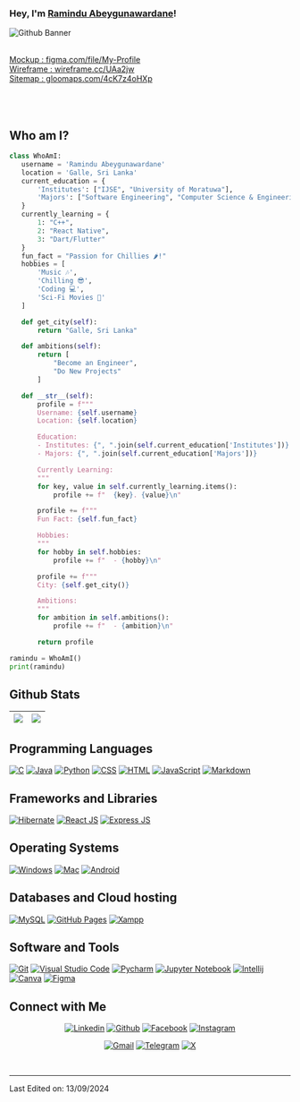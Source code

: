 ### Hey, I'm [Ramindu Abeygunawardane](https://ramindua.github.io/portfolio/)!

![Github Banner](assets/banner.png)

<br />
<a href="https://www.figma.com/file/322zdroA3Tf4AWf2oppVc2/My-Profile" align="left" > Mockup : figma.com/file/My-Profile </a> 
<br />
<a href="https://wireframe.cc/UAa2jw" align="left" > Wireframe : wireframe.cc/UAa2jw </a> 
<br />
<a href="https://www.gloomaps.com/4cK7z4oHXp" align="left" > Sitemap : gloomaps.com/4cK7z4oHXp </a> 
<br />
<br />

<br />
<br />

## Who am I?

 ```python
class WhoAmI:
    username = 'Ramindu Abeygunawardane'
    location = 'Galle, Sri Lanka'
    current_education = {
        'Institutes': ["IJSE", "University of Moratuwa"],
        'Majors': ["Software Engineering", "Computer Science & Engineering (Data Science)"]
    }
    currently_learning = {
        1: "C++",
        2: "React Native",
        3: "Dart/Flutter"
    }
    fun_fact = "Passion for Chillies 🌶️!"
    hobbies = [
        'Music 🎶',
        'Chilling 😎',
        'Coding 💻',
        'Sci-Fi Movies 🎥'
    ]

    def get_city(self):
        return "Galle, Sri Lanka"

    def ambitions(self):
        return [
            "Become an Engineer",
            "Do New Projects"
        ]

    def __str__(self):
        profile = f"""
        Username: {self.username}
        Location: {self.location}

        Education:
        - Institutes: {", ".join(self.current_education['Institutes'])}
        - Majors: {", ".join(self.current_education['Majors'])}

        Currently Learning:
        """
        for key, value in self.currently_learning.items():
            profile += f"  {key}. {value}\n"

        profile += f"""
        Fun Fact: {self.fun_fact}

        Hobbies:
        """
        for hobby in self.hobbies:
            profile += f"  - {hobby}\n"

        profile += f"""
        City: {self.get_city()}

        Ambitions:
        """
        for ambition in self.ambitions():
            profile += f"  - {ambition}\n"

        return profile

ramindu = WhoAmI()
print(ramindu)


 ```


## Github Stats

<img src="https://github-readme-stats.vercel.app/api?username=RaminduA&&show_icons=true&count_private=true&theme=github_dark">|<img src="https://github-readme-streak-stats.herokuapp.com/?user=RaminduA&theme=blueberry_duo"/>
|---|---|

## Programming Languages

<p>
    <a href="#"><img alt="C" src="https://img.shields.io/badge/C%20-%232370ED.svg?logo=c%2B%2B&logoColor=white"></a>
    <a href="#"><img alt="Java" src="https://img.shields.io/badge/Java-EC2025.svg?logo=java&logoColor=white"></a>
    <a href="#"><img alt="Python" src="https://img.shields.io/badge/Python%20-%23336D9C.svg?logo=python&logoColor=FFD745"></a>
    <a href="#"><img alt="CSS" src="https://img.shields.io/badge/CSS%20-%231572B6.svg?logo=css3&logoColor=white"></a>
    <a href="#"><img alt="HTML" src="https://img.shields.io/badge/HTML%20-%23E34F26.svg?logo=html5&logoColor=white"></a>
    <a href="#"><img alt="JavaScript" src="https://img.shields.io/badge/JavaScript%20-%23F7DF1E.svg?logo=javascript&logoColor=black"></a>
    <a href="#"><img alt="Markdown" src="https://img.shields.io/badge/Markdown-%23000000.svg?logo=markdown&logoColor=white"></a>
</p>

## Frameworks and Libraries

<p>
   <a href="#"><img alt="Hibernate" src="https://img.shields.io/badge/Hibernate-B2A573?logo=hibernate&logoColor=B2A573&color=black&labelColor=black"></a>
   <a href="#"><img alt="React JS" src="https://img.shields.io/badge/React-20232A?style=for-the-badge&logo=react&logoColor=61DAF"></a>
   <a href="#"><img alt="Express JS" src="https://img.shields.io/badge/Express%20js-000000?style=for-the-badge&logo=express&logoColor=white"></a>
</p>

## Operating Systems

<p>
	<a href="#"><img alt="Windows" src="https://img.shields.io/badge/Windows-0078D6?logo=windows&logoColor=white"></a>
	<a href="#"><img alt="Mac" src="https://img.shields.io/badge/Mac_Os-000000?logo=apple&logoColor=white"></a>
	<a href="#"><img alt="Android" src="https://img.shields.io/badge/Android-3DDC84?style=for-the-badge&logo=android&logoColor=white"></a>
</p>

## Databases and Cloud hosting

<p>
    <a href="#"><img alt="MySQL" src="https://img.shields.io/badge/MySQL-005C84?style=for-the-badge&logo=mysql&logoColor=white"></a>
    <a href="#"><img alt="GitHub Pages" src="https://img.shields.io/badge/GitHub%20Pages-%23327FC7.svg?logo=github&logoColor=white"></a>
    <a href="#"><img alt="Xampp" src="https://img.shields.io/badge/Xampp%20-%23430098.svg?logo=xampp&logoColor=white"></a>
</p> 

## Software and Tools

<p>
    <a href="#"><img alt="Git" src="https://img.shields.io/badge/Git%20-%23F05033.svg?logo=git&logoColor=white"></a>
    <a href="#"><img alt="Visual Studio Code" src="https://img.shields.io/badge/Visual%20Studio%20Code-0078d7.svg?logo=visual-studio-code&logoColor=white"></a>
    <a href="#"><img alt="Pycharm" src="https://img.shields.io/badge/PyCharm-143?logo=pycharm&logoColor=black&color=green&labelColor=green"></a>
	<a href="#"><img alt="Jupyter Notebook" src="https://img.shields.io/badge/Jupyter_Notebook-white.svg?logo=Jupyter&logoColor="></a>
	<a href="#"><img alt="Intellij" src="https://img.shields.io/badge/IntelliJ_IDEA-1D7CE5.svg?logo=intellij-idea&logoColor=black"></a>
	<a href="#"><img alt="Canva" src="https://img.shields.io/badge/Canva-%2300C4CC.svg?&style=for-the-badge&logo=Canva&logoColor=white"></a>
	<a href="#"><img alt="Figma" src="https://img.shields.io/badge/Figma-F24E1E?style=for-the-badge&logo=figma&logoColor=white"></a>
</p>

## Connect with Me

<p align="center">
  <a href="https://www.linkedin.com/in/Ramindu-Abeygunawardane"><img alt="Linkedin" title="Ramindu Abeygunawardane Linkedin" src="https://img.shields.io/badge/LinkedIn-0077B5?style=for-the-badge&logo=linkedin&logoColor=white"></a>
  <a href="https://github.com/RaminduA"><img alt="Github" title="Ramindu Abeygunawardane Github" src="https://img.shields.io/badge/GitHub-100000?style=for-the-badge&logo=github&logoColor=white"></a>
  <a href="https://www.facebook.com/RaminduA/"><img alt="Facebook" title="Ramindu Abeygunawardane Facebook" src="https://img.shields.io/badge/Facebook-1877F2?style=for-the-badge&logo=facebook&logoColor=white"></a>
  <a href="https://www.instagram.com/_r.a.m.i.n.d.u_/"><img alt="Instagram" title="Ramindu Abeygunawardane Instagram" src="https://img.shields.io/badge/Instagram-E4405F?style=for-the-badge&logo=instagram&logoColor=white"></a>
</p>
<p align="center">
  <a href="mailto:raminduanjana@gmail.com"><img alt="Gmail" title="Ramindu Abeygunawardane Gmail" src="https://img.shields.io/badge/Gmail-D14836?style=for-the-badge&logo=gmail&logoColor=white"></a>
  <a href="https://t.me/RaminduA"><img alt="Telegram" title="Ramindu Abeygunawardane Telegram" src="https://img.shields.io/badge/Telegram-2CA5E0?style=for-the-badge&logo=telegram&logoColor=white"></a> 
  <a href="https://x.com/RaminduAbey"><img alt="X" title="Ramindu Abeygunawardane X" src="https://img.shields.io/badge/X-000000?style=for-the-badge&logo=X&logoColor=white"></a>
</p>

&nbsp;

-----
Last Edited on: 13/09/2024
